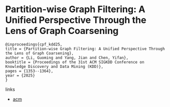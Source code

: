 # Partition-wise Graph Filtering: A Unified Perspective Through the Lens of Graph Coarsening

```
@inproceedings{cpf_kdd25,
title = {Partition-wise Graph Filtering: A Unified Perspective Through the Lens of Graph Coarsening},
author = {Li, Guoming and Yang, Jian and Chen, Yifan},
booktitle = {Proceedings of the 31st ACM SIGKDD Conference on Knowledge Discovery and Data Mining (KDD)},
pages = {1353--1364},
year = {2025}
}
```

links
- [acm](https://dl.acm.org/doi/10.1145/3711896.3737075)
